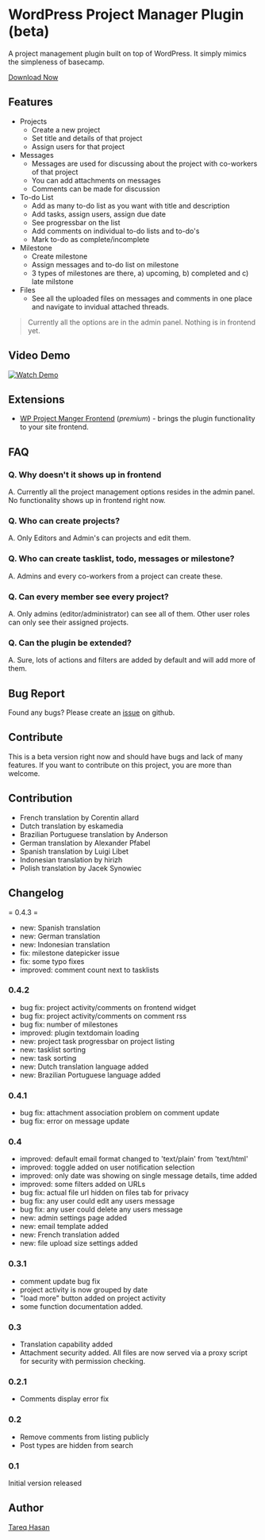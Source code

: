 # WordPress Project Manager Plugin (beta)
A project management plugin built on top of WordPress. It simply mimics the simpleness of basecamp.

[Download Now](http://wordpress.org/extend/plugins/wedevs-project-manager/)

## Features
 - Projects
   - Create a new project
   - Set title and details of that project
   - Assign users for that project
 - Messages
   - Messages are used for discussing about the project with co-workers of  that project
   - You can add attachments on messages
   - Comments can be made for discussion
 - To-do List
   - Add as many to-do list as you want with title and description
   - Add tasks, assign users, assign due date
   - See progressbar on the list
   - Add comments on individual to-do lists and to-do's
   - Mark to-do as complete/incomplete
 - Milestone
   - Create milestone
   - Assign messages and to-do list on milestone
   - 3 types of milestones are there, a) upcoming, b) completed and c) late milstone
 - Files
   - See all the uploaded files on messages and comments in one place and navigate to invidual attached threads.


> Currently all the options are in the
> admin panel. Nothing is in frontend
> yet.


## Video Demo
[![Watch Demo][1]][2]

## Extensions
* [WP Project Manger Frontend](http://wedevs.com/plugin/wp-project-manager-frontend/) (*premium*) - brings the plugin functionality to your site frontend.

## FAQ
### Q. Why doesn't it shows up in frontend
A. Currently all the project management options resides in the admin panel. No functionality shows up in frontend right now.

### Q. Who can create projects?
A. Only Editors and Admin's can projects and edit them.

### Q. Who can create tasklist, todo, messages or milestone?
A. Admins and every co-workers from a project can create these.

### Q. Can every member see every project?
A. Only admins (editor/administrator) can see all of them. Other user roles can only see their assigned projects.

### Q. Can the plugin be extended?
A. Sure, lots of actions and filters are added by default and will add more of them.

## Bug Report
Found any bugs? Please create an [issue](https://github.com/tareq1988/wp-project-manager/issues) on github.

## Contribute
This is a beta version right now and should have bugs and lack of many features. If you want to contribute on this project, you are more than welcome.

## Contribution
* French translation by Corentin allard
* Dutch translation by eskamedia
* Brazilian Portuguese translation by Anderson
* German translation by Alexander Pfabel
* Spanish translation by Luigi Libet
* Indonesian translation by hirizh
* Polish translation by Jacek Synowiec

## Changelog


= 0.4.3 =

* new: Spanish translation
* new: German translation
* new: Indonesian translation
* fix: milestone datepicker issue
* fix: some typo fixes
* improved: comment count next to tasklists

### 0.4.2

* bug fix: project activity/comments on frontend widget
* bug fix: project activity/comments on comment rss
* bug fix: number of milestones
* improved: plugin textdomain loading
* new: project task progressbar on project listing
* new: tasklist sorting
* new: task sorting
* new: Dutch translation language added
* new: Brazilian Portuguese language added

### 0.4.1

* bug fix: attachment association problem on comment update
* bug fix: error on message update

### 0.4

* improved: default email format changed to 'text/plain' from 'text/html'
* improved: toggle added on user notification selection
* improved: only date was showing on single message details, time added
* improved: some filters added on URLs
* bug fix: actual file url hidden on files tab for privacy
* bug fix: any user could edit any users message
* bug fix: any user could delete any users message
* new: admin settings page added
* new: email template added
* new: French translation added
* new: file upload size settings added

### 0.3.1

* comment update bug fix
* project activity is now grouped by date
* "load more" button added on project activity
* some function documentation added.

### 0.3

* Translation capability added
* Attachment security added. All files are now served via a proxy script
  for security with permission checking.

### 0.2.1

* Comments display error fix

### 0.2

* Remove comments from listing publicly
* Post types are hidden from search

### 0.1
Initial version released


## Author
[Tareq Hasan](http://tareq.wedevs.com)

[1]: http://i.imm.io/MOeu.png
[2]: https://www.youtube.com/watch?v=tETwpwjSA4Q
